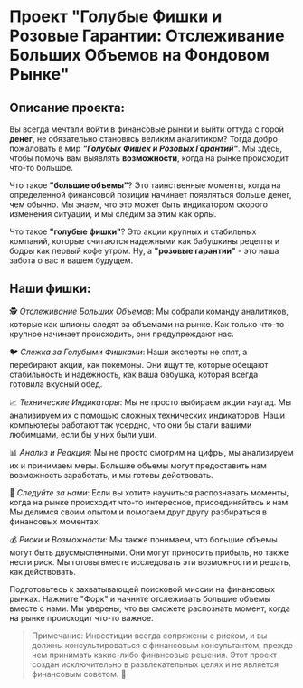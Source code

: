 # Проект "Голубые Фишки и Розовые Гарантии: Отслеживание Больших Объемов на Фондовом Рынке"

## Описание проекта:

Вы всегда мечтали войти в финансовые рынки и выйти оттуда с горой **денег**, не обязательно становясь великим аналитиком? Тогда добро пожаловать в мир ***"Голубых Фишек и Розовых Гарантий"***. Мы здесь, чтобы помочь вам выявлять **возможности**, когда на рынке происходит что-то большое.

Что такое **"большие объемы"**? Это таинственные моменты, когда на определенной финансовой позиции начинает появляться больше денег, чем обычно. Мы знаем, что это может быть индикатором скорого изменения ситуации, и мы следим за этим как орлы.

Что такое **"голубые фишки"**? Это акции крупных и стабильных компаний, которые считаются надежными как бабушкины рецепты и бодры как первый кофе утром. Ну, а **"розовые гарантии"** - это наша забота о вас и вашем будущем.

## Наши фишки:

🕵️ *Отслеживание Больших Объемов*: Мы собрали команду аналитиков, которые как шпионы следят за объемами на рынке. Как только что-то крупное начинает происходить, они предупреждают нас.

🐦 *Слежка за Голубыми Фишками*: Наши эксперты не спят, а перебирают акции, как покемоны. Они ищут те, которые обещают стабильность и надежность, как ваша бабушка, которая всегда готовила вкусный обед.

📈 *Технические Индикаторы*: Мы не просто выбираем акции наугад. Мы анализируем их с помощью сложных технических индикаторов. Наши компьютеры работают так усердно, что они бы стали вашими любимцами, если бы у них были уши.

📊 *Анализ и Реакция*: Мы не просто смотрим на цифры, мы анализируем их и принимаем меры. Большие объемы могут предоставить нам возможность заработать, и мы готовы действовать.

🚀 *Следуйте за нами*: Если вы хотите научиться распознавать моменты, когда на рынке происходит что-то интересное, присоединяйтесь к нам. Мы делимся своим опытом и помогаем друг другу разбираться в финансовых моментах.

💰 *Риски и Возможности*: Мы также понимаем, что большие объемы могут быть двусмысленными. Они могут приносить прибыль, но также нести риск. Мы готовы вместе исследовать эти возможности и решать, как действовать.

Подготовьтесь к захватывающей поисковой миссии на финансовых рынках. Нажмите "Форк" и начните отслеживать большие объемы вместе с нами. Мы уверены, что вы сможете распознать момент, когда на рынке происходит что-то важное.

> Примечание: Инвестиции всегда сопряжены с риском, и вы должны консультироваться с финансовым консультантом, прежде чем принимать какие-либо финансовые решения. Этот проект создан исключительно в развлекательных целях и не является финансовым советом. 🚀
